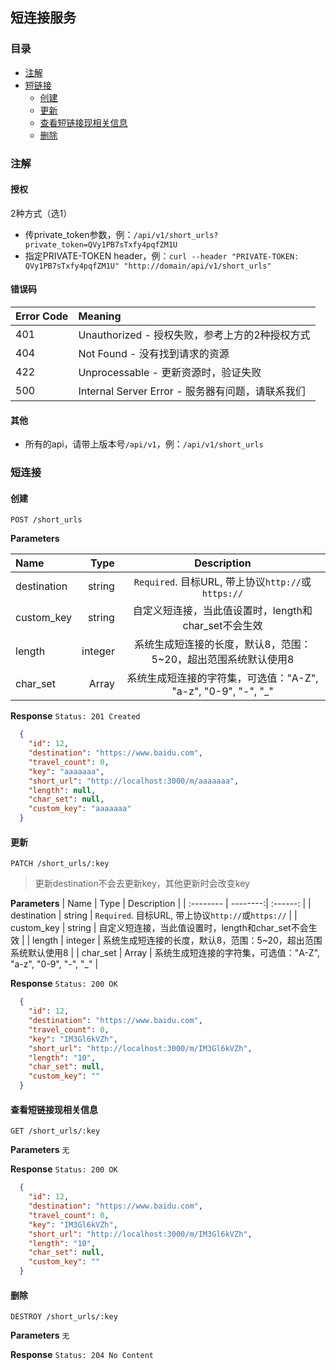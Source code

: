 ## 短连接服务
### 目录
  - [注解](#注解)
  - [短链接](#短链接)
    * [创建](#创建)
    * [更新](#更新)
    * [查看短链接现相关信息](#查看短链接现相关信息)
    * [删除](#删除)

### 注解
#### 授权
2种方式（选1）
- 传private_token参数，例：`/api/v1/short_urls?private_token=QVy1PB7sTxfy4pqfZM1U`
- 指定PRIVATE-TOKEN header，例：`curl --header "PRIVATE-TOKEN: QVy1PB7sTxfy4pqfZM1U" "http://domain/api/v1/short_urls"`

#### 错误码

| Error Code | Meaning |
| :-------- | :--------|
| 401 | Unauthorized - 授权失败，参考上方的2种授权方式 |
| 404 | Not Found - 没有找到请求的资源 |
| 422 | Unprocessable - 更新资源时，验证失败 |
| 500 | Internal Server Error - 服务器有问题，请联系我们 |


#### 其他
- 所有的api，请带上版本号`/api/v1`，例：`/api/v1/short_urls`

### 短连接
#### 创建
`POST /short_urls`

**Parameters**

| Name | Type | Description |
| :-------- | --------:| :------: |
| destination | string | `Required`. 目标URL, 带上协议`http://`或`https://` |
| custom_key | string | 自定义短连接，当此值设置时，length和char_set不会生效 |
| length | integer | 系统生成短连接的长度，默认8，范围：5~20，超出范围系统默认使用8 |
| char_set | Array | 系统生成短连接的字符集，可选值："A-Z", "a-z", "0-9", "-", "_" |

**Response**
`Status: 201 Created`
```json
  {
    "id": 12,
    "destination": "https://www.baidu.com",
    "travel_count": 0,
    "key": "aaaaaaa",
    "short_url": "http://localhost:3000/m/aaaaaaa",
    "length": null,
    "char_set": null,
    "custom_key": "aaaaaaa"
  }
```

#### 更新
`PATCH /short_urls/:key`
> 更新destination不会去更新key，其他更新时会改变key

**Parameters**
| Name | Type | Description |
| :-------- | --------:| :------: |
| destination | string | `Required`. 目标URL, 带上协议`http://`或`https://` |
| custom_key | string | 自定义短连接，当此值设置时，length和char_set不会生效 |
| length | integer | 系统生成短连接的长度，默认8，范围：5~20，超出范围系统默认使用8 |
| char_set | Array | 系统生成短连接的字符集，可选值："A-Z", "a-z", "0-9", "-", "_" |

**Response**
`Status: 200 OK`
```json
  {
    "id": 12,
    "destination": "https://www.baidu.com",
    "travel_count": 0,
    "key": "IM3Gl6kVZh",
    "short_url": "http://localhost:3000/m/IM3Gl6kVZh",
    "length": "10",
    "char_set": null,
    "custom_key": ""
  }
```

#### 查看短链接现相关信息
`GET /short_urls/:key`

**Parameters**
 `无`

**Response**
`Status: 200 OK`
```json
  {
    "id": 12,
    "destination": "https://www.baidu.com",
    "travel_count": 0,
    "key": "IM3Gl6kVZh",
    "short_url": "http://localhost:3000/m/IM3Gl6kVZh",
    "length": "10",
    "char_set": null,
    "custom_key": ""
  }
```

#### 删除
`DESTROY /short_urls/:key`

**Parameters**
 `无`

**Response**
`Status: 204 No Content`
